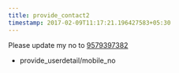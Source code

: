 ```yaml
---
title: provide_contact2
timestamp: 2017-02-09T11:17:21.196427583+05:30
---
```


Please update my no to [9579397382](phone-number/contact)
* provide_userdetail/mobile_no
